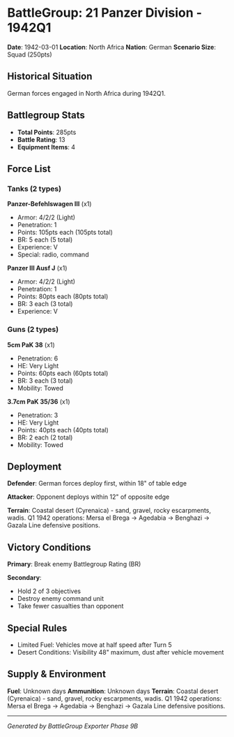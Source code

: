 # BattleGroup: 21 Panzer Division - 1942Q1

**Date**: 1942-03-01
**Location**: North Africa
**Nation**: German
**Scenario Size**: Squad (250pts)

## Historical Situation

German forces engaged in North Africa during 1942Q1.

## Battlegroup Stats

- **Total Points**: 285pts
- **Battle Rating**: 13
- **Equipment Items**: 4

## Force List

### Tanks (2 types)

**Panzer-Befehlswagen III** (x1)
- Armor: 4/2/2 (Light)
- Penetration: 1
- Points: 105pts each (105pts total)
- BR: 5 each (5 total)
- Experience: V
- Special: radio, command

**Panzer III Ausf J** (x1)
- Armor: 4/2/2 (Light)
- Penetration: 1
- Points: 80pts each (80pts total)
- BR: 3 each (3 total)
- Experience: V

### Guns (2 types)

**5cm PaK 38** (x1)
- Penetration: 6
- HE: Very Light
- Points: 60pts each (60pts total)
- BR: 3 each (3 total)
- Mobility: Towed

**3.7cm PaK 35/36** (x1)
- Penetration: 3
- HE: Very Light
- Points: 40pts each (40pts total)
- BR: 2 each (2 total)
- Mobility: Towed


## Deployment

**Defender**: German forces deploy first, within 18" of table edge

**Attacker**: Opponent deploys within 12" of opposite edge

**Terrain**: Coastal desert (Cyrenaica) - sand, gravel, rocky escarpments, wadis. Q1 1942 operations: Mersa el Brega → Agedabia → Benghazi → Gazala Line defensive positions.

## Victory Conditions

**Primary**: Break enemy Battlegroup Rating (BR)

**Secondary**:
- Hold 2 of 3 objectives
- Destroy enemy command unit
- Take fewer casualties than opponent

## Special Rules

- Limited Fuel: Vehicles move at half speed after Turn 5
- Desert Conditions: Visibility 48" maximum, dust after vehicle movement

## Supply & Environment

**Fuel**: Unknown days
**Ammunition**: Unknown days
**Terrain**: Coastal desert (Cyrenaica) - sand, gravel, rocky escarpments, wadis. Q1 1942 operations: Mersa el Brega → Agedabia → Benghazi → Gazala Line defensive positions.

---

*Generated by BattleGroup Exporter Phase 9B*
